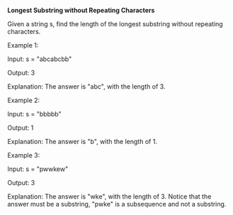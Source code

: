 **Longest Substring without Repeating Characters**

Given a string s, find the length of the longest 
substring  without repeating characters.

Example 1:

Input: s = "abcabcbb"

Output: 3

Explanation: The answer is "abc", with the length of 3.


Example 2:

Input: s = "bbbbb"

Output: 1

Explanation: The answer is "b", with the length of 1.


Example 3:

Input: s = "pwwkew"

Output: 3

Explanation: The answer is "wke", with the length of 3.
Notice that the answer must be a substring, "pwke" is a subsequence and not a substring.
 

